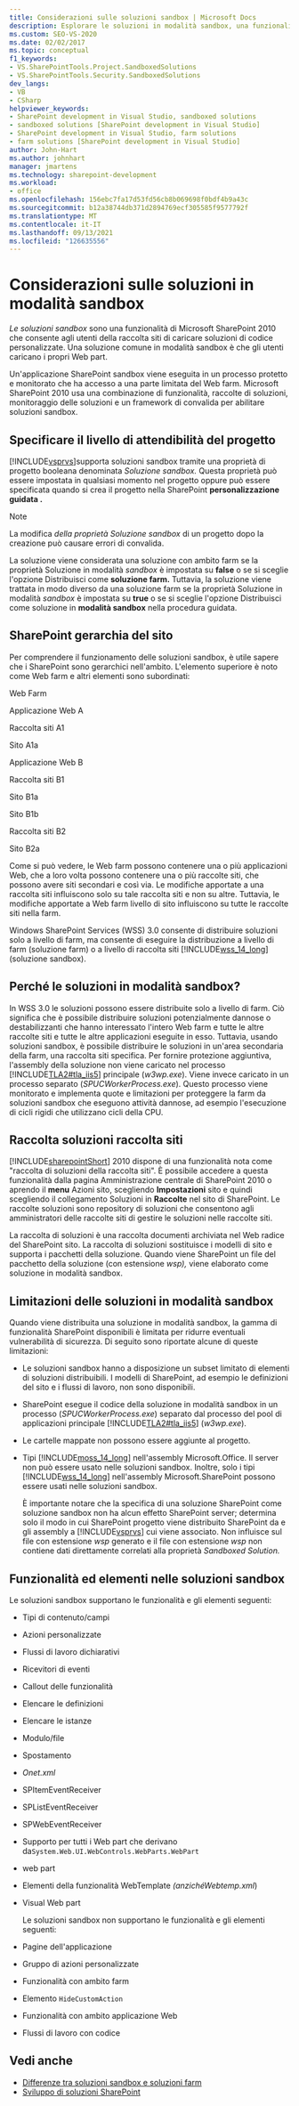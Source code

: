 ```yaml
---
title: Considerazioni sulle soluzioni sandbox | Microsoft Docs
description: Esplorare le soluzioni in modalità sandbox, una funzionalità di Microsoft SharePoint che consente agli utenti della raccolta siti di caricare soluzioni di codice personalizzate.
ms.custom: SEO-VS-2020
ms.date: 02/02/2017
ms.topic: conceptual
f1_keywords:
- VS.SharePointTools.Project.SandboxedSolutions
- VS.SharePointTools.Security.SandboxedSolutions
dev_langs:
- VB
- CSharp
helpviewer_keywords:
- SharePoint development in Visual Studio, sandboxed solutions
- sandboxed solutions [SharePoint development in Visual Studio]
- SharePoint development in Visual Studio, farm solutions
- farm solutions [SharePoint development in Visual Studio]
author: John-Hart
ms.author: johnhart
manager: jmartens
ms.technology: sharepoint-development
ms.workload:
- office
ms.openlocfilehash: 156ebc7fa17d53fd56cb8b069698f0bdf4b9a43c
ms.sourcegitcommit: b12a38744db371d2894769ecf305585f9577792f
ms.translationtype: MT
ms.contentlocale: it-IT
ms.lasthandoff: 09/13/2021
ms.locfileid: "126635556"
---
```

# <a name="sandboxed-solution-considerations"></a>Considerazioni sulle soluzioni in modalità sandbox
  *Le soluzioni sandbox* sono una funzionalità di Microsoft SharePoint 2010 che consente agli utenti della raccolta siti di caricare soluzioni di codice personalizzate. Una soluzione comune in modalità sandbox è che gli utenti caricano i propri Web part.

 Un'applicazione SharePoint sandbox viene eseguita in un processo protetto e monitorato che ha accesso a una parte limitata del Web farm. Microsoft SharePoint 2010 usa una combinazione di funzionalità, raccolte di soluzioni, monitoraggio delle soluzioni e un framework di convalida per abilitare soluzioni sandbox.

## <a name="specify-project-trust-level"></a>Specificare il livello di attendibilità del progetto
 [!INCLUDE[vsprvs](../sharepoint/includes/vsprvs-md.md)]supporta soluzioni sandbox tramite una proprietà di progetto booleana denominata *Soluzione sandbox.* Questa proprietà può essere impostata in qualsiasi momento nel progetto oppure può essere specificata quando si crea il progetto nella SharePoint **personalizzazione guidata .**

> [!NOTE]
> La modifica *della proprietà Soluzione sandbox* di un progetto dopo la creazione può causare errori di convalida.

 La soluzione viene considerata una soluzione con ambito farm se la proprietà Soluzione in modalità *sandbox* è impostata su **false** o se si sceglie l'opzione Distribuisci come **soluzione farm.** Tuttavia, la soluzione viene trattata in modo diverso da una soluzione farm se la proprietà Soluzione in modalità *sandbox* è impostata su **true** o se si sceglie l'opzione Distribuisci come soluzione in **modalità sandbox** nella procedura guidata.

## <a name="sharepoint-site-hierarchy"></a>SharePoint gerarchia del sito
 Per comprendere il funzionamento delle soluzioni sandbox, è utile sapere che i SharePoint sono gerarchici nell'ambito. L'elemento superiore è noto come Web farm e altri elementi sono subordinati:

 Web Farm

 Applicazione Web A

 Raccolta siti A1

 Sito A1a

 Applicazione Web B

 Raccolta siti B1

 Sito B1a

 Sito B1b

 Raccolta siti B2

 Sito B2a

 Come si può vedere, le Web farm possono contenere una o più applicazioni Web, che a loro volta possono contenere una o più raccolte siti, che possono avere siti secondari e così via. Le modifiche apportate a una raccolta siti influiscono solo su tale raccolta siti e non su altre. Tuttavia, le modifiche apportate a Web farm livello di sito influiscono su tutte le raccolte siti nella farm.

 Windows SharePoint Services (WSS) 3.0 consente di distribuire soluzioni solo a livello di farm, ma consente di eseguire la distribuzione a livello di farm (soluzione farm) o a livello di raccolta siti [!INCLUDE[wss_14_long](../sharepoint/includes/wss-14-long-md.md)] (soluzione sandbox).

## <a name="why-sandboxed-solutions"></a>Perché le soluzioni in modalità sandbox?
 In WSS 3.0 le soluzioni possono essere distribuite solo a livello di farm. Ciò significa che è possibile distribuire soluzioni potenzialmente dannose o destabilizzanti che hanno interessato l'intero Web farm e tutte le altre raccolte siti e tutte le altre applicazioni eseguite in esso. Tuttavia, usando soluzioni sandbox, è possibile distribuire le soluzioni in un'area secondaria della farm, una raccolta siti specifica. Per fornire protezione aggiuntiva, l'assembly della soluzione non viene caricato nel processo [!INCLUDE[TLA2#tla_iis5](../sharepoint/includes/tla2sharptla-iis5-md.md)] principale (*w3wp.exe*). Viene invece caricato in un processo separato (*SPUCWorkerProcess.exe*). Questo processo viene monitorato e implementa quote e limitazioni per proteggere la farm da soluzioni sandbox che eseguono attività dannose, ad esempio l'esecuzione di cicli rigidi che utilizzano cicli della CPU.

## <a name="site-collection-solution-gallery"></a>Raccolta soluzioni raccolta siti
 [!INCLUDE[sharepointShort](../sharepoint/includes/sharepointshort-md.md)] 2010 dispone di una funzionalità nota come "raccolta di soluzioni della raccolta siti". È possibile accedere a questa funzionalità dalla pagina Amministrazione centrale di SharePoint 2010 o aprendo il **menu** Azioni sito, scegliendo  **Impostazioni** sito e quindi scegliendo il collegamento Soluzioni in **Raccolte** nel sito di SharePoint. Le raccolte soluzioni sono repository di soluzioni che consentono agli amministratori delle raccolte siti di gestire le soluzioni nelle raccolte siti.

 La raccolta di soluzioni è una raccolta documenti archiviata nel Web radice del SharePoint sito. La raccolta di soluzioni sostituisce i modelli di sito e supporta i pacchetti della soluzione. Quando viene SharePoint un file del pacchetto della soluzione (con estensione *wsp),* viene elaborato come soluzione in modalità sandbox.

## <a name="sandboxed-solution-limitations"></a>Limitazioni delle soluzioni in modalità sandbox
 Quando viene distribuita una soluzione in modalità sandbox, la gamma di funzionalità SharePoint disponibili è limitata per ridurre eventuali vulnerabilità di sicurezza. Di seguito sono riportate alcune di queste limitazioni:

- Le soluzioni sandbox hanno a disposizione un subset limitato di elementi di soluzioni distribuibili. I modelli di SharePoint, ad esempio le definizioni del sito e i flussi di lavoro, non sono disponibili.

- SharePoint esegue il codice della soluzione in modalità sandbox in un processo (*SPUCWorkerProcess.exe*) separato dal processo del pool di applicazioni principale [!INCLUDE[TLA2#tla_iis5](../sharepoint/includes/tla2sharptla-iis5-md.md)] (*w3wp.exe*).

- Le cartelle mappate non possono essere aggiunte al progetto.

- Tipi [!INCLUDE[moss_14_long](../sharepoint/includes/moss-14-long-md.md)] nell'assembly Microsoft.Office. Il server non può essere usato nelle soluzioni sandbox. Inoltre, solo i tipi [!INCLUDE[wss_14_long](../sharepoint/includes/wss-14-long-md.md)] nell'assembly Microsoft.SharePoint possono essere usati nelle soluzioni sandbox.

  È importante notare che la specifica di una soluzione SharePoint come soluzione sandbox non ha alcun effetto SharePoint server; determina solo il modo in cui SharePoint progetto viene distribuito SharePoint da e gli assembly a [!INCLUDE[vsprvs](../sharepoint/includes/vsprvs-md.md)] cui viene associato. Non influisce sul file con estensione *wsp* generato e il file con estensione *wsp* non contiene dati direttamente correlati alla proprietà *Sandboxed Solution.*

## <a name="capabilities-and-elements-in-sandboxed-solutions"></a>Funzionalità ed elementi nelle soluzioni sandbox
 Le soluzioni sandbox supportano le funzionalità e gli elementi seguenti:

- Tipi di contenuto/campi

- Azioni personalizzate

- Flussi di lavoro dichiarativi

- Ricevitori di eventi

- Callout delle funzionalità

- Elencare le definizioni

- Elencare le istanze

- Modulo/file

- Spostamento

- *Onet.xml*

- SPItemEventReceiver

- SPListEventReceiver

- SPWebEventReceiver

- Supporto per tutti i Web part che derivano da`System.Web.UI.WebControls.WebParts.WebPart`

- web part

- Elementi della funzionalità WebTemplate *(anzichéWebtemp.xml*)

- Visual Web part

  Le soluzioni sandbox non supportano le funzionalità e gli elementi seguenti:

- Pagine dell'applicazione

- Gruppo di azioni personalizzate

- Funzionalità con ambito farm

- Elemento `HideCustomAction`

- Funzionalità con ambito applicazione Web

- Flussi di lavoro con codice

## <a name="see-also"></a>Vedi anche
- [Differenze tra soluzioni sandbox e soluzioni farm](../sharepoint/differences-between-sandboxed-and-farm-solutions.md)
- [Sviluppo di soluzioni SharePoint](../sharepoint/developing-sharepoint-solutions.md)

